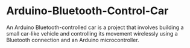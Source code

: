 # Arduino-Bluetooth-Control-Car
An Arduino Bluetooth-controlled car is a project that involves building a small car-like vehicle and controlling its movement wirelessly using a Bluetooth connection and an Arduino microcontroller. 
